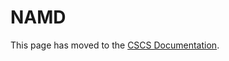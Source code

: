 # NAMD

This page has moved to the [CSCS Documentation](https://eth-cscs.github.io/cscs-docs/software/sciapps/namd/).
